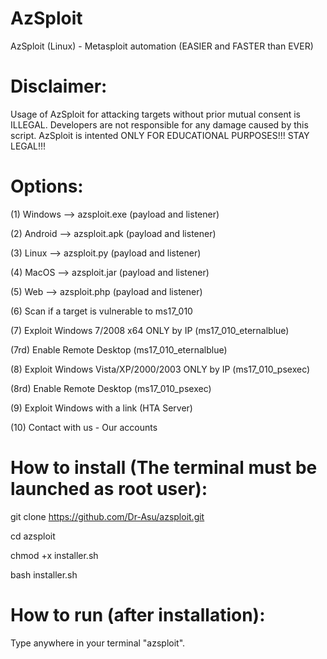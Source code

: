# AzSploit
AzSploit (Linux) - Metasploit automation (EASIER and FASTER than EVER) 

# Disclaimer:

 Usage of AzSploit for attacking targets without prior mutual consent is
 ILLEGAL. Developers are not responsible for any damage caused by this script.
 AzSploit is intented ONLY FOR EDUCATIONAL PURPOSES!!! STAY LEGAL!!! 
 
# Options:

(1) Windows --> azsploit.exe (payload and listener) 

(2) Android --> azsploit.apk (payload and listener)

(3) Linux --> azsploit.py (payload and listener) 

(4) MacOS --> azsploit.jar (payload and listener)

(5) Web --> azsploit.php (payload and listener)

(6) Scan if a target is vulnerable to ms17_010

(7) Exploit Windows 7/2008 x64 ONLY by IP (ms17_010_eternalblue)

(7rd) Enable Remote Desktop (ms17_010_eternalblue)

(8) Exploit Windows Vista/XP/2000/2003 ONLY by IP (ms17_010_psexec) 

(8rd) Enable Remote Desktop (ms17_010_psexec)

(9) Exploit Windows with a link (HTA Server)

(10) Contact with us - Our accounts


# How to install (The terminal must be launched as root user):

git clone https://github.com/Dr-Asu/azsploit.git
 
cd azsploit

chmod +x installer.sh

bash installer.sh

# How to run (after installation):

Type anywhere in your terminal "azsploit".

